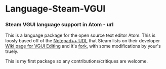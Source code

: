 # Language-Steam-VGUI
### Steam VGUI language support in Atom - url

This is a language package for the open source text editor Atom.
This is loosly based off of the [Notepad++ UDL](https://gist.github.com/nairdan2/b164c8e63c5823c86414) that Steam lists on their developer [Wiki page for VGUI Editing](https://developer.valvesoftware.com/wiki/VGUI_Editing#Helpful_Tools) and it's [fork](https://gist.github.com/Efreak/8ca24046da8521b43a99), with some modifications by your's truely.

This is my first package so any contributions/critiques are welcome.

